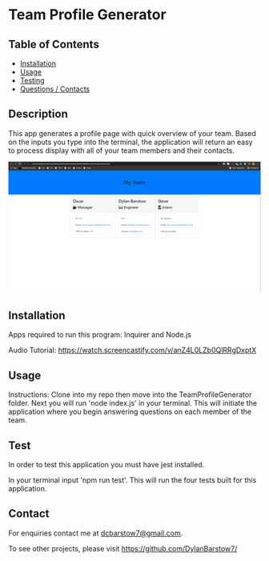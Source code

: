 # Team Profile Generator

## Table of Contents
- [Installation](#Installation)
- [Usage](#Usage)
- [Testing](#Testing)
- [Questions / Contacts](#Contacts)

## Description
This app generates a profile page with quick overview of your team. Based on the inputs you type into the terminal, the application will return an easy to process display with all of your team members and their contacts.

![alt text](https://github.com/DylanBarstow7/TeamProfileGenerator/blob/master/Assets/img/TeamProfileGenerator.PNG)

## Installation
Apps required to run this program:
Inquirer and Node.js

Audio Tutorial: https://watch.screencastify.com/v/anZ4L0LZb0QlRRgDxptX
## Usage
Instructions:
Clone into my repo then move into the TeamProfileGenerator folder.  Next you will run 'node index.js' in your terminal.  This will initiate the application where you begin answering questions on each member of the team.

## Test
In order to test this application you must have jest installed.

In your terminal input 'npm run test'.  This will run the four tests built for this application.

## Contact
For enquiries contact me at dcbarstow7@gmail.com.

To see other projects, please visit https://github.com/DylanBarstow7/
